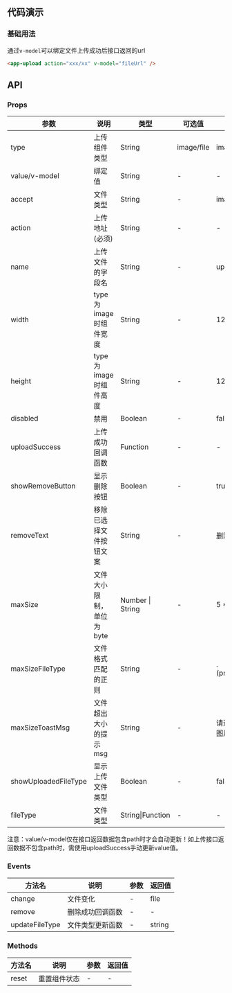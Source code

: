 ## 代码演示

### 基础用法

通过`v-model`可以绑定文件上传成功后接口返回的url

```html
<app-upload action="xxx/xx" v-model="fileUrl" />
```

## API

### Props

| 参数 | 说明 | 类型 | 可选值 | 默认值 |
| --- | --- | --- | --- | --- |
| type | 上传组件类型 | String | image/file | image |
| value/v-model | 绑定值 | String | - | - |
| accept | 文件类型 | String | - | image/* |
| action | 上传地址(必须) | String | - | - |
| name | 上传文件的字段名 | String | - | uploadFile |
| width | type为image时组件宽度 | String | - | 120px |
| height | type为image时组件高度 | String | - | 120px |
| disabled | 禁用 | Boolean | - | false |
| uploadSuccess | 上传成功回调函数 | Function | - | - |
| showRemoveButton | 显示删除按钮 | Boolean | - | true |
| removeText | 移除已选择文件按钮文案 | String | - | 删除 |
| maxSize | 文件大小限制，单位为 byte | Number \| String | - | 5 * 1024 * 1024 |
| maxSizeFileType | 文件格式匹配的正则 | String | - | \.(png\|jpg\|jpeg\|gif)$ |
| maxSizeToastMsg | 文件超出大小的提示msg | String | - | 请选择少于5MB的图片 |
| showUploadedFileType | 显示上传文件类型 | Boolean | - | false |
| fileType | 文件类型 | String\|Function | - | - |

注意：value/v-model仅在接口返回数据包含path时才会自动更新！如上传接口返回数据不包含path时，需使用uploadSuccess手动更新value值。

### Events

| 方法名 | 说明 | 参数 | 返回值 |
| --- | --- | --- | --- |
| change | 文件变化 | - | file |
| remove | 删除成功回调函数 | - | - |
| updateFileType | 文件类型更新函数 | - | string |


### Methods

| 方法名 | 说明 | 参数 | 返回值 |
| --- | --- | --- | --- |
| reset | 重置组件状态 | - | - |